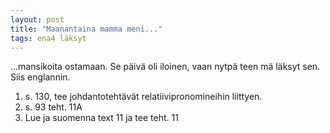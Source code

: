 ```yaml
---
layout: post
title: "Maanantaina mamma meni..."
tags: ena4 läksyt
---
```


...mansikoita ostamaan. Se päivä oli iloinen, vaan nytpä teen mä läksyt sen. Siis englannin.

1. s. 130, tee johdantotehtävät relatiivipronomineihin liittyen.
2. s. 93 teht. 11A
3. Lue ja suomenna text 11 ja tee teht. 11